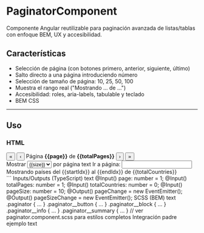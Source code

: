 # PaginatorComponent

Componente Angular reutilizable para paginación avanzada de listas/tablas con enfoque BEM, UX y accesibilidad.

## Características

- Selección de página (con botones primero, anterior, siguiente, último)
- Salto directo a una página introduciendo número
- Selección de tamaño de página: 10, 25, 50, 100
- Muestra el rango real ("Mostrando ... de ...")
- Accesibilidad: roles, aria-labels, tabulable y teclado
- BEM CSS

---

## Uso

### HTML

<nav class="paginator" aria-label="Paginación de tabla"> <div class="paginator__block"> <button class="paginator__button" (click)="setPage(1)" [disabled]="page === 1" aria-label="Primera página">«</button> <button class="paginator__button" (click)="setPage(page - 1)" [disabled]="page === 1" aria-label="Página anterior">‹</button> <span class="paginator__info"> Página <b>{{page}}</b> de <b>{{totalPages}}</b> </span> <button class="paginator__button" (click)="setPage(page + 1)" [disabled]="page === totalPages" aria-label="Página siguiente">›</button> <button class="paginator__button" (click)="setPage(totalPages)" [disabled]="page === totalPages" aria-label="Última página">»</button> </div> <div class="paginator__block"> <label class="paginator__label" for="pageSize">Mostrar</label> <select id="pageSize" class="paginator__select" [(ngModel)]="pageSize" (change)="onPageSizeChange($event)"> <option *ngFor="let size of pageSizeOptions" [value]="size">{{size}}</option> </select> <span class="paginator__label">por página</span>
text
<label class="paginator__label" for="gotoPage">Ir a página:</label>
<input
  id="gotoPage"
  class="paginator__input"
  type="number"
  min="1"
  [max]="totalPages"
  [(ngModel)]="gotoPage"
  (change)="setPage(gotoPage)"
/>
</div> <div class="paginator__summary"> Mostrando países del {{startIdx}} al {{endIdx}} de {{totalCountries}} </div> </nav> ```
Inputs/Outputs (TypeScript)
text
@Input() page: number = 1;
@Input() totalPages: number = 1;
@Input() totalCountries: number = 0;
@Input() pageSize: number = 10;
@Output() pageChange = new EventEmitter<number>();
@Output() pageSizeChange = new EventEmitter<number>();
SCSS (BEM)
text
.paginator { ... }
.paginator__button { ... }
.paginator__block { ... }
.paginator__info { ... }
.paginator__summary { ... }
// ver paginator.component.scss para estilos completos
Integración padre ejemplo
text
<app-paginator
  [page]="page"
  [totalPages]="totalPages"
  [totalCountries]="totalCountries"
  [pageSize]="pageSize"
  (pageChange)="onPageChange($event)"
  (pageSizeChange)="onPageSizeChange($event)">
</app-paginator>